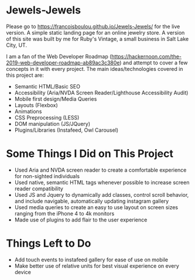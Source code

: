 # Jewels-Jewels

Please go to https://francoisboulou.github.io/Jewels-Jewels/ for the live version.
A simple static landing page for an online jewelry store. A version of this site was built by me for Ruby's Vintage, a small business in Salt Lake City, UT.

I am a fan of the Web Developer Roadmap (https://hackernoon.com/the-2019-web-developer-roadmap-ab89ac3c380e) and attempt to cover 
a few concepts in it with every project. The main ideas/technologies covered in this project are:

* Semantic HTML/Basic SEO
* Accessibility (Aria/NVDA Screen Reader/Lighthouse Accessibility Audit)
* Mobile first design/Media Queries
* Layouts (Flexbox)
* Animations
* CSS Preprocessing (LESS)
* DOM manipulation (JS/JQuery)
* Plugins/Libraries (Instafeed, Owl Carousel) 

# Some Things I Did on This Project

* Used Aria and NVDA screen reader to create a comfortable experience for non-sighted individuals
* Used native, semantic HTML tags whenever possible to increase screen reader compatibility
* Used JS and Jquery to dynamically add classes, control scroll behavior, and include navigable, automatically updating instagram gallery
* Used media queries to create an easy to use layout on screen sizes ranging from the iPhone 4 to 4k monitors
* Made use of plugins to add flair to the user experience

# Things Left to Do

* Add touch events to instafeed gallery for ease of use on mobile 
* Make better use of relative units for best visual experience on every device
